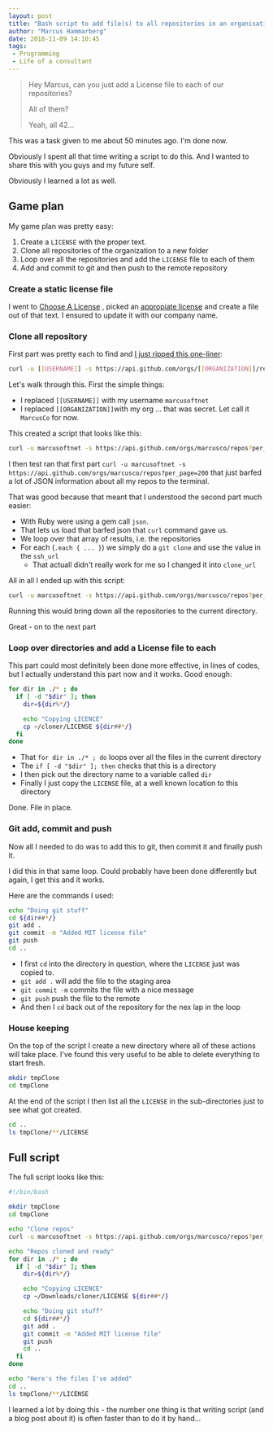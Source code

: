```yaml
---
layout: post
title: "Bash script to add file(s) to all repositories in an organisation"
author: "Marcus Hammarberg"
date: 2018-11-09 14:10:45
tags:
 - Programming
 - Life of a consultant
---
```


> Hey Marcus, can you just add a License file to each of our repositories?
>
> All of them?
>
> Yeah, all 42...

This was a task given to me about 50 minutes ago. I'm done now.

Obviously I spent all that time writing a script to do this. And I wanted to share this with you guys and my future self.

Obviously I learned a lot as well.

<!-- excerpt-end -->

## Game plan

My game plan was pretty easy:

1. Create a `LICENSE` with the proper text.
2. Clone all repositories of the organization to a new folder
3. Loop over all the repositories and add the `LICENSE` file to each of them
4. Add and commit to git and then push to the remote repository

### Create a static license file

I went to [Choose A License](https://choosealicense.com) , picked an [appropiate license](https://choosealicense.com/licenses/mit/) and create a file out of that text. I ensured to update it with our company name.

### Clone all repository

First part was pretty each to find and [I just ripped this one-liner](https://gist.github.com/caniszczyk/3856584):

```bash
curl -u [[USERNAME]] -s https://api.github.com/orgs/[[ORGANIZATION]]/repos?per_page=200 | ruby -rubygems -e 'require "json"; JSON.load(STDIN.read).each { |repo| %x[git clone #{repo["ssh_url"]} ]}'
```

 Let's walk through this. First the simple things:

* I replaced `[[USERNAME]]` with my username `marcusoftnet`
* I replaced `[[ORGANIZATION]]`with my org ... that was secret. Let call it `MarcusCo` for now.

This created a script that looks like this:

```bash
curl -u marcusoftnet -s https://api.github.com/orgs/marcusco/repos?per_page=200 | ruby -rubygems -e 'require "json"; JSON.load(STDIN.read).each { |repo| %x[git clone #{repo["ssh_url"]} ]}'
```

 I then test ran that first part `curl -u marcusoftnet -s https://api.github.com/orgs/marcusco/repos?per_page=200` that just barfed a lot of JSON information about all my repos to the terminal.

That was good because that meant that I understood the second part much easier:

* With Ruby were using a gem call `json`.
* That lets us load that barfed json that `curl` command gave us.
* We loop over that array of results, i.e. the repositories
* For each (`.each { ... }`) we simply do a `git clone` and use the value in the `ssh_url`
  * That actuall didn't really work for me so I changed it into `clone_url`

All in all I ended up with this script:

```bash
curl -u marcusoftnet -s https://api.github.com/orgs/marcusco/repos?per_page=200 | ruby -rubygems -e 'require "json"; JSON.load(STDIN.read).each { |repo| %x[git clone #{repo["clone_url"]} ]}'
```

Running this would bring down all the repositories to the current directory.

Great - on to the next part

### Loop over directories and add a License file to each

This part could most definitely been done more effective, in lines of codes, but I actually understand this part now and it works. Good enough:

```bash
for dir in ./* ; do
  if [ -d "$dir" ]; then
    dir=${dir%*/}

    echo "Copying LICENCE"
    cp ~/cloner/LICENSE ${dir##*/}
  fi
done
```

* That `for dir in ./* ; do` loops over all the files in the current directory
* The `if [ -d "$dir" ]; then` checks that this is a directory
* I then pick out the directory name to a variable called `dir`
* Finally I just copy the `LICENSE` file, at a well known location to this directory

Done. File in place.

### Git add, commit and push

Now all I needed to do was to add this to git, then commit it and finally push it.

I did this in that same loop. Could probably have been done differently but again, I get this and it works.

Here are the commands I used:

```bash
echo "Doing git stuff"
cd ${dir##*/}
git add .
git commit -m "Added MIT license file"
git push
cd ..
```

* I first `cd` into the directory in question, where the `LICENSE` just was copied to.
* `git add .` will add the file to the staging area
* `git commit -m` commits the file with a nice message
* `git push` push the file to the remote
* And then I `cd` back out of the repository for the nex lap in the loop

### House keeping

On the top of the script I create a new directory where all of these actions will take place. I've found this very useful to be able to delete everything to start fresh.

```bash
mkdir tmpClone
cd tmpClone
```

At the end of the script I then list all the `LICENSE` in the sub-directories just to see what got created.

```bash
cd ..
ls tmpClone/**/LICENSE
```

## Full script

The full script looks like this:

```bash
#!/bin/bash

mkdir tmpClone
cd tmpClone

echo "Clone repos"
curl -u marcusoftnet -s https://api.github.com/orgs/marcusco/repos?per_page=200 | ruby -rubygems -e 'require "json"; JSON.load(STDIN.read).each { |repo| %x[git clone #{repo["clone_url"]} ]}'

echo "Repos cloned and ready"
for dir in ./* ; do
  if [ -d "$dir" ]; then
    dir=${dir%*/}

    echo "Copying LICENCE"
    cp ~/Downloads/cloner/LICENSE ${dir##*/}

    echo "Doing git stuff"
    cd ${dir##*/}
    git add .
    git commit -m "Added MIT license file"
    git push
    cd ..
  fi
done

echo "Here's the files I've added"
cd ..
ls tmpClone/**/LICENSE
```

I learned a lot by doing this - the number one thing is that writing script (and a blog post about it) is often faster than to do it by hand...